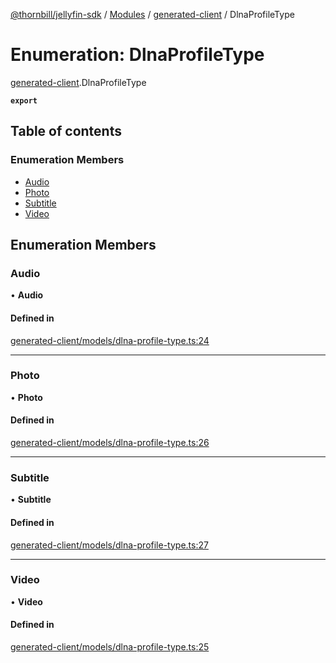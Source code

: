 [@thornbill/jellyfin-sdk](../README.md) / [Modules](../modules.md) / [generated-client](../modules/generated_client.md) / DlnaProfileType

# Enumeration: DlnaProfileType

[generated-client](../modules/generated_client.md).DlnaProfileType

**`export`**

## Table of contents

### Enumeration Members

- [Audio](generated_client.DlnaProfileType.md#audio)
- [Photo](generated_client.DlnaProfileType.md#photo)
- [Subtitle](generated_client.DlnaProfileType.md#subtitle)
- [Video](generated_client.DlnaProfileType.md#video)

## Enumeration Members

### Audio

• **Audio**

#### Defined in

[generated-client/models/dlna-profile-type.ts:24](https://github.com/jellyfin/jellyfin-sdk-typescript/blob/fa599ae/src/generated-client/models/dlna-profile-type.ts#L24)

___

### Photo

• **Photo**

#### Defined in

[generated-client/models/dlna-profile-type.ts:26](https://github.com/jellyfin/jellyfin-sdk-typescript/blob/fa599ae/src/generated-client/models/dlna-profile-type.ts#L26)

___

### Subtitle

• **Subtitle**

#### Defined in

[generated-client/models/dlna-profile-type.ts:27](https://github.com/jellyfin/jellyfin-sdk-typescript/blob/fa599ae/src/generated-client/models/dlna-profile-type.ts#L27)

___

### Video

• **Video**

#### Defined in

[generated-client/models/dlna-profile-type.ts:25](https://github.com/jellyfin/jellyfin-sdk-typescript/blob/fa599ae/src/generated-client/models/dlna-profile-type.ts#L25)
